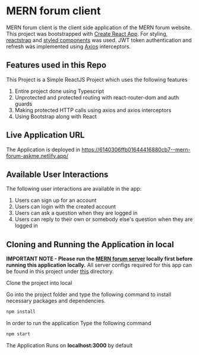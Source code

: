 # MERN forum client

MERN forum client is the client side application of the MERN forum website. This project was bootstrapped with [Create React App](https://github.com/facebook/create-react-app).
For styling, [reactstrap](https://reactstrap.github.io/) and [styled components](https://styled-components.com/) was used. JWT token authentication and refresh was implemented using [Axios](https://github.com/axios/axios) interceptors.

## Features used in this Repo

This Project is a Simple ReactJS Project which uses the following features
1. Entire project done using Typescript
2. Unprotected and protected routing with react-router-dom and auth guards
3. Making protected HTTP calls using axios and axios interceptors 
4. Using Bootstrap along with React

## Live Application URL

The Application is deployed in https://6140306ffb01644416880cb7--mern-forum-askme.netlify.app/


## Available User Interactions

The following user interactions are available in the app:

1. Users can sign up for an account
2. Users can login with the created account
3. Users can ask a question when they are logged in
4. Users can reply to their own or somebody else's question when they are logged in

## Cloning and Running the Application in local

**IMPORTANT NOTE - Please run the [MERN forum server](https://github.com/BlueGhost12/mern-forum-server) locally first before running this application locally.**
All server configs required for this app can be found in this project under [this](https://github.com/BlueGhost12/mern-forum-client/blob/main/src/Config/config.ts) directory.

Clone the project into local

Go into the project folder and type the following command to install necessary packages and dependencies. 

```bash
npm install
```

In order to run the application Type the following command

```bash
npm start
```

The Application Runs on **localhost:3000** by default



